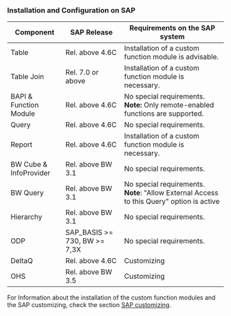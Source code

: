 ### Installation and Configuration on SAP


|Component             | SAP Release           | Requirements on the SAP system                                                |
|----------------------|-----------------------|-------------------------------------------------------------------------------|
|Table                 | Rel. above 4.6C       | Installation of a custom function module is advisable.                   |
|Table Join            | Rel. 7.0 or above     | Installation of a custom function module is necessary.                        |
|BAPI & Function Module| Rel. above 4.6C       | No special requirements. **Note:** Only remote-enabled functions are supported.                            |
|Query                 | Rel. above 4.6C       | No special requirements.                                                                        |
|Report                | Rel. above 4.6C       | Installation of a custom function module is necessary.                        |
|BW Cube & InfoProvider| Rel. above BW 3.1     | No special requirements.                                                                          |
|BW Query              | Rel. above BW 3.1     | No special requirements. **Note**: "Allow External Access to this Query" option is active|                   |
|Hierarchy             | Rel. above BW 3.1     | No special requirements.                                                                          |
|ODP                   | SAP_BASIS >= 730, BW >= 7,3X   | No special requirements.                                                             |
|DeltaQ                | Rel. above 4.6C       | Customizing                                                                   |
|OHS                   | Rel. above BW 3.5     | Customizing                                                                   |


For Information about the installation of the custom function modules and the SAP customizing, check the section [SAP customizing](../sap-customizing).
